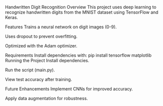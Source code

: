 Handwritten Digit Recognition
Overview
This project uses deep learning to recognize handwritten digits from the MNIST dataset using TensorFlow and Keras.

Features
Trains a neural network on digit images (0-9).

Uses dropout to prevent overfitting.

Optimized with the Adam optimizer.

Requirements
Install dependencies with:
pip install tensorflow matplotlib
Running the Project
Install dependencies.

Run the script (main.py).

View test accuracy after training.

Future Enhancements
Implement CNNs for improved accuracy.

Apply data augmentation for robustness.
